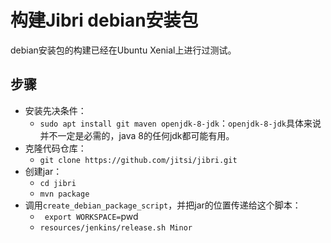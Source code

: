 # 构建Jibri debian安装包

debian安装包的构建已经在Ubuntu Xenial上进行过测试。

## 步骤

+ 安装先决条件：
  + `sudo apt install git maven openjdk-8-jdk`：`openjdk-8-jdk`具体来说并不一定是必需的，java 8的任何jdk都可能有用。
+ 克隆代码仓库：
  + `git clone https://github.com/jitsi/jibri.git`
+ 创建jar：
  + `cd jibri`
  + `mvn package`
+ 调用`create_debian_package_script`，并把jar的位置传递给这个脚本：
  + ` export WORKSPACE=`pwd` `
  + `resources/jenkins/release.sh Minor`
